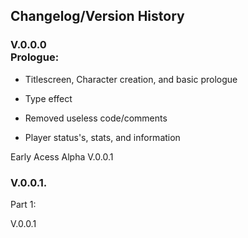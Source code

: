 <h2> Changelog/Version History</h2>
<h3>V.0.0.0
<br>
Prologue:</h3>

- Titlescreen, Character creation, and basic prologue
 
- Type effect

- Removed useless code/comments
 
- Player status's, stats, and information



Early Acess Alpha V.0.0.1 
<!-- Used once the prologue and game is playable -->
<h3 align="left"> V.0.0.1.</h3>
<p align="justify">Part 1:</p>

V.0.0.1

 
